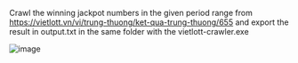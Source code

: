 Crawl the winning jackpot numbers in the given period range from https://vietlott.vn/vi/trung-thuong/ket-qua-trung-thuong/655 and export the result in output.txt in the same folder with the vietlott-crawler.exe

![image](https://github.com/binh12A3/vietlott-crawler/assets/38156395/dd0b4c8d-d49f-46a1-b5a5-a53d85a23891)
